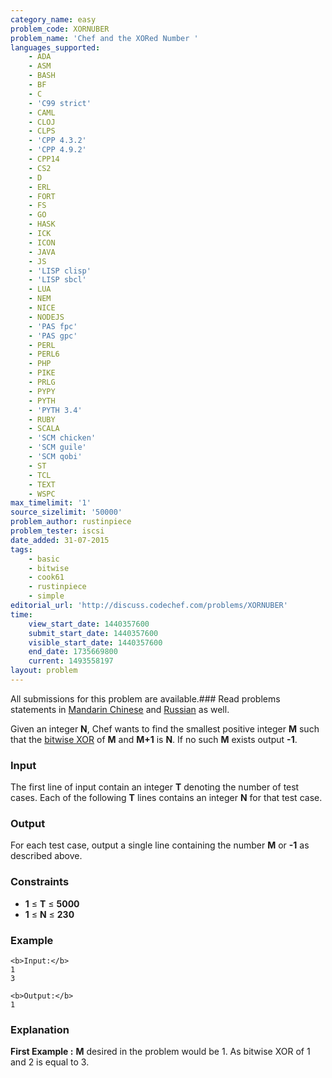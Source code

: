 ```yaml
---
category_name: easy
problem_code: XORNUBER
problem_name: 'Chef and the XORed Number '
languages_supported:
    - ADA
    - ASM
    - BASH
    - BF
    - C
    - 'C99 strict'
    - CAML
    - CLOJ
    - CLPS
    - 'CPP 4.3.2'
    - 'CPP 4.9.2'
    - CPP14
    - CS2
    - D
    - ERL
    - FORT
    - FS
    - GO
    - HASK
    - ICK
    - ICON
    - JAVA
    - JS
    - 'LISP clisp'
    - 'LISP sbcl'
    - LUA
    - NEM
    - NICE
    - NODEJS
    - 'PAS fpc'
    - 'PAS gpc'
    - PERL
    - PERL6
    - PHP
    - PIKE
    - PRLG
    - PYPY
    - PYTH
    - 'PYTH 3.4'
    - RUBY
    - SCALA
    - 'SCM chicken'
    - 'SCM guile'
    - 'SCM qobi'
    - ST
    - TCL
    - TEXT
    - WSPC
max_timelimit: '1'
source_sizelimit: '50000'
problem_author: rustinpiece
problem_tester: iscsi
date_added: 31-07-2015
tags:
    - basic
    - bitwise
    - cook61
    - rustinpiece
    - simple
editorial_url: 'http://discuss.codechef.com/problems/XORNUBER'
time:
    view_start_date: 1440357600
    submit_start_date: 1440357600
    visible_start_date: 1440357600
    end_date: 1735669800
    current: 1493558197
layout: problem
---
```

All submissions for this problem are available.###  Read problems statements in [Mandarin Chinese](http://www.codechef.com/download/translated/COOK61/mandarin/XORNUBER.pdf) and [Russian](http://www.codechef.com/download/translated/COOK61/russian/XORNUBER.pdf) as well.

Given an integer **N**, Chef wants to find the smallest positive integer **M** such that the [bitwise XOR](https://en.wikipedia.org/wiki/Bitwise_operation#XOR) of **M** and **M+1** is **N**. If no such **M** exists output **-1**.

### Input

The first line of input contain an integer **T** denoting the number of test cases. Each of the following **T** lines contains an integer **N** for that test case.

### Output

For each test case, output a single line containing the number **M** or **-1** as described above.

### Constraints

- **1** ≤ **T** ≤ **5000**
- **1** ≤ **N** ≤ **230**

### Example

```
<b>Input:</b>
1
3

<b>Output:</b>
1

```
### Explanation

**First Example :**  **M** desired in the problem would be 1. As bitwise XOR of 1 and 2 is equal to 3.